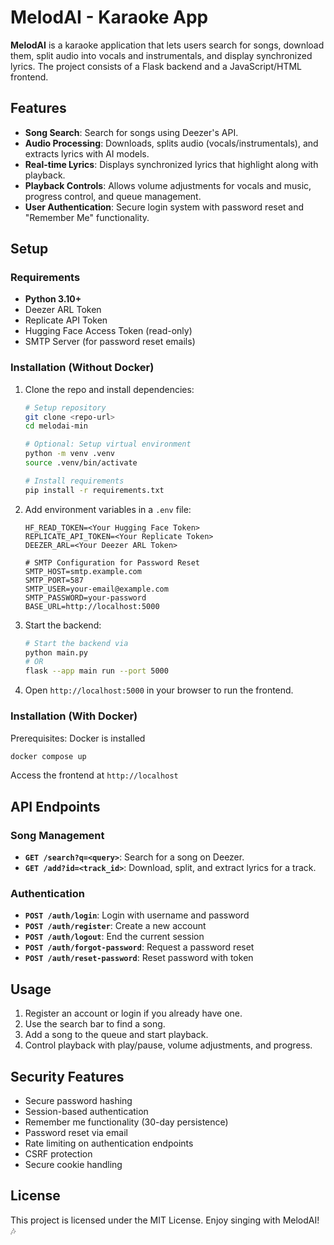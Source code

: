 # MelodAI - Karaoke App

**MelodAI** is a karaoke application that lets users search for songs, download them, split audio into vocals and instrumentals, and display synchronized lyrics. The project consists of a Flask backend and a JavaScript/HTML frontend.

## Features

- **Song Search**: Search for songs using Deezer's API.
- **Audio Processing**: Downloads, splits audio (vocals/instrumentals), and extracts lyrics with AI models.
- **Real-time Lyrics**: Displays synchronized lyrics that highlight along with playback.
- **Playback Controls**: Allows volume adjustments for vocals and music, progress control, and queue management.
- **User Authentication**: Secure login system with password reset and "Remember Me" functionality.

## Setup

### Requirements

- **Python 3.10+**
- Deezer ARL Token
- Replicate API Token
- Hugging Face Access Token (read-only)
- SMTP Server (for password reset emails)

### Installation (Without Docker)

1. Clone the repo and install dependencies:
   ```bash
   # Setup repository
   git clone <repo-url>
   cd melodai-min

   # Optional: Setup virtual environment
   python -m venv .venv
   source .venv/bin/activate

   # Install requirements
   pip install -r requirements.txt
   ```
2. Add environment variables in a `.env` file:
   ```plaintext
   HF_READ_TOKEN=<Your Hugging Face Token>
   REPLICATE_API_TOKEN=<Your Replicate Token>
   DEEZER_ARL=<Your Deezer ARL Token>
   
   # SMTP Configuration for Password Reset
   SMTP_HOST=smtp.example.com
   SMTP_PORT=587
   SMTP_USER=your-email@example.com
   SMTP_PASSWORD=your-password
   BASE_URL=http://localhost:5000
   ```
3. Start the backend:
   ```bash
   # Start the backend via
   python main.py
   # OR
   flask --app main run --port 5000
   ```
4. Open `http://localhost:5000` in your browser to run the frontend.

### Installation (With Docker)

Prerequisites: Docker is installed

```bash
docker compose up
```

Access the frontend at `http://localhost`

## API Endpoints

### Song Management
- **`GET /search?q=<query>`**: Search for a song on Deezer.
- **`GET /add?id=<track_id>`**: Download, split, and extract lyrics for a track.

### Authentication
- **`POST /auth/login`**: Login with username and password
- **`POST /auth/register`**: Create a new account
- **`POST /auth/logout`**: End the current session
- **`POST /auth/forgot-password`**: Request a password reset
- **`POST /auth/reset-password`**: Reset password with token

## Usage

1. Register an account or login if you already have one.
2. Use the search bar to find a song.
3. Add a song to the queue and start playback.
4. Control playback with play/pause, volume adjustments, and progress.

## Security Features

- Secure password hashing
- Session-based authentication
- Remember me functionality (30-day persistence)
- Password reset via email
- Rate limiting on authentication endpoints
- CSRF protection
- Secure cookie handling

## License

This project is licensed under the MIT License. Enjoy singing with MelodAI! 🎶
